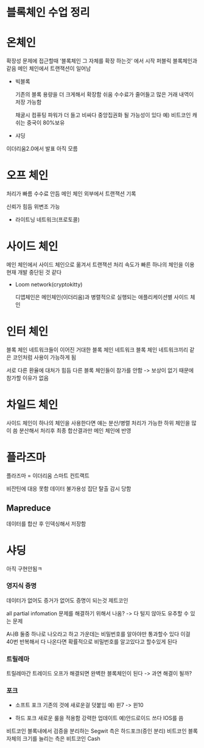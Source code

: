 # 블록체인 수업 정리

# 온체인
확장성 문제에 접근할때 ‘블록체인 그 자체를 확장 하는것’ 에서 시작
퍼블릭 블록체인과 같음
메인 체인에서 트랜잭션이 일어남

- 빅블록

  기존의 블록 용량을 더 크게해서 확장함
  쉬움
  수수료가 줄어들고 많은 거래 내역이 저장 가능함
  
  채굴시 컴퓨팅 파워가 더 들고 비싸다
  중앙집권화 될 가능성이 있다
  예) 비트코인 캐쉬는 중국이 80%보유
 
 - 샤딩
 
  이더리움2.0에서 발표
  아직 모름
  
# 오프 체인
처리가 빠름
수수료 안듬
메인 체인 외부에서 트랜잭션 기록

신뢰가 힘듬
위변조 가능

- 라이트닝 네트워크(프로토콜)

# 사이드 체인
메인 체인에서 사이드 체인으로 옮겨서 트랜잭션 처리
속도가 빠른 하나의 체인을 이용
현재 개발 중단된 것 같다

- Loom network(cryptokitty)

  디앱체인은 메인체인(이더리움)과 병렬적으로 실행되는 애플리케이션별 사이드 체인
  
# 인터 체인
블록 체인 네트워크들이 이어진 거대한 블록 체인 네트워크
블록 체인 네트워크끼리 같은 코인처럼 사용이 가능하게 됨

서로 다른 환율에 대처가 힘듬
다른 블록 체인들이 참가를 안함 -> 보상이 없기 때문에 참가할 이유가 없음

# 차일드 체인
사이드 체인이 하나의 체인을 사용한다면 얘는 분산/병렬 처리가 가능한 하위 체인을 많이 씀
분산해서 처리후 최종 합산결과만 메인 체인에 반영

# 플라즈마
플라즈마 = 이더리움 스마트 컨트랙트

비잔틴에 대응 못함
데이터 불가용성
집단 탈출
감시 당함
## Mapreduce
데이터를 합산 후 인덱싱해서 저장함

# 샤딩
아직 구현안됨ㅋ

### 영지식 증명
데이터가 없어도 증거가 없어도 증명이 되는것
제트코인

all partial infomation 문제를 해결하기 위해서 나옴?
-> 다 털지 않아도 유추할 수 있는 문제

A나B 둘중 하나로 나오라고 하고 가운데는 비밀번호를 알아야만 통과할수 있다
이걸 40번 반복해서 다 나온다면 확률적으로 비밀번호를 알고있다고 할수있게 된다

### 트릴레마
트릴레마간 트레이드 오프가 해결되면 완벽한 블록체인이 된다 -> 과연 해결이 될까?

### 포크
- 소프트 포크
  기존의 것에 새로운걸 덧붙임
  예) 윈7 -> 윈10
  
- 하드 포크
  새로운 룰을 적용함
  강력한 업데이트
  예)안드로이드 쓰다 IOS를 씀
 
 비트코인 블록내에서 검증을 분리하는 Segwit 측은 하드포크(증인 분리)
 비트코인 블록 자체의 크기를 늘리는 측은 비트코인 Cash
